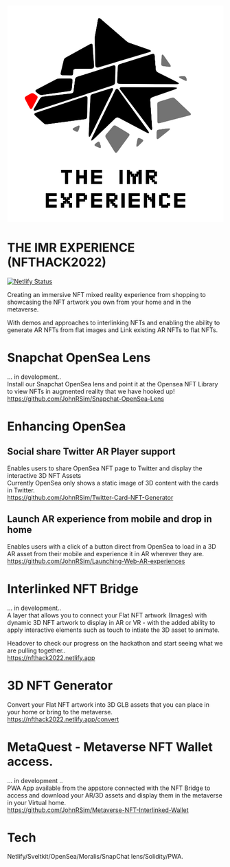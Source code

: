 <img src="./images/logo.png" alt="THE IMR EXPERIENCE">

# THE IMR EXPERIENCE (NFTHACK2022)
[![Netlify Status](https://api.netlify.com/api/v1/badges/9d34f6d2-f321-4e9a-bfe5-cad00261e5cd/deploy-status)](https://app.netlify.com/sites/nfthack2022/deploys)

Creating an immersive NFT mixed reality experience from shopping to showcasing the NFT artwork you own from your home and in the metaverse.

With demos and approaches to interlinking NFTs and enabling the ability to generate AR NFTs from flat images and Link existing AR NFTs to flat NFTs. 

# Snapchat OpenSea Lens
... in development..<br /> 
Install our Snapchat OpenSea lens and point it at the Opensea NFT Library to view NFTs in augmented reality that we have hooked up!<br />
https://github.com/JohnRSim/Snapchat-OpenSea-Lens <br />

# Enhancing OpenSea
## Social share Twitter AR Player support
Enables users to share OpenSea NFT page to Twitter and display the interactive 3D NFT Assets<br />
Currently OpenSea only shows a static image of 3D content with the cards in Twitter. <br />
https://github.com/JohnRSim/Twitter-Card-NFT-Generator 
## Launch AR experience from mobile and drop in home
Enables users with a click of a button direct from OpenSea to load in a 3D AR asset from their mobile and experience it in AR wherever they are.
https://github.com/JohnRSim/Launching-Web-AR-experiences

# Interlinked NFT Bridge
... in development.. <br /> 
A layer that allows you to connect your Flat NFT artwork (Images) with dynamic 3D NFT artwork to display in AR or VR - with the added ability to apply interactive elements such as touch to intiate the 3D asset to animate.

Headover to check our progress on the hackathon and start seeing what we are pulling together..<br />
https://nfthack2022.netlify.app

# 3D NFT Generator
Convert your Flat NFT artwork into 3D GLB assets that you can place in your home or bring to the metaverse.<br />
https://nfthack2022.netlify.app/convert

# MetaQuest - Metaverse NFT Wallet access.
... in development .. <br />
PWA App available from the appstore connected with the NFT Bridge to access and download your AR/3D assets and display them in the metaverse in your Virtual home.<br />
https://github.com/JohnRSim/Metaverse-NFT-Interlinked-Wallet

# Tech
Netlify/Sveltkit/OpenSea/Moralis/SnapChat lens/Solidity/PWA.
